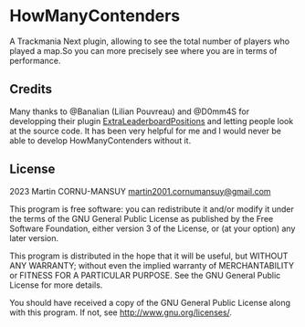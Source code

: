 # HowManyContenders
A Trackmania Next plugin, allowing to see the total number of players who played a map.So you can more precisely see where you are in terms of performance.

## Credits
Many thanks to @Banalian (Lilian Pouvreau) and @D0mm4S for developping their plugin [ExtraLeaderboardPositions](https://github.com/Banalian/ExtraLeaderboardPositions) and letting people look at the source code. It has been very helpful for me and I would never be able to develop HowManyContenders without it.

## License
2023 Martin CORNU-MANSUY martin2001.cornumansuy@gmail.com

This program is free software: you can redistribute it and/or modify it under the terms of the GNU General Public License as published by the Free Software Foundation, either version 3 of the License, or (at your option) any later version.

This program is distributed in the hope that it will be useful, but WITHOUT ANY WARRANTY; without even the implied warranty of MERCHANTABILITY or FITNESS FOR A PARTICULAR PURPOSE. See the GNU General Public License for more details.

You should have received a copy of the GNU General Public License along with this program. If not, see http://www.gnu.org/licenses/.